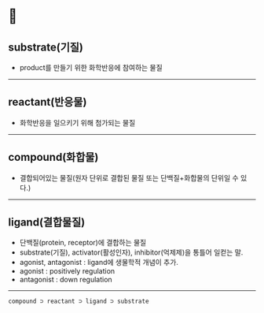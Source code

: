 # :book:

## substrate(기질) 
- product를 만들기 위한 화학반응에 참여하는 물질

***

## reactant(반응물)
- 화학반응을 일으키기 위해 첨가되는 물질

***

## compound(화합물) 
- 결합되어있는 물질(원자 단위로 결합된 물질 또는 단백질+화합물의 단위일 수 있다.)

***

## ligand(결합물질)
- 단백질(protein, receptor)에 결합하는 물질
- substrate(기질), activator(활성인자), inhibitor(억제제)을 통틀어 일컫는 말.
- agonist, antagonist : ligand에 생물학적 개념이 추가.
- agonist : positively regulation
- antagonist : down regulation

***

```
compound ⊃ reactant ⊃ ligand ⊃ substrate
```